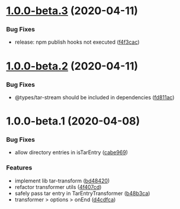 # [1.0.0-beta.3](https://github.com/EqualMa/tar-transform/compare/v1.0.0-beta.2...v1.0.0-beta.3) (2020-04-11)


### Bug Fixes

* release: npm publish hooks not executed ([f4f3cac](https://github.com/EqualMa/tar-transform/commit/f4f3cac841a6b8d098b2ef7c33c196f0477f1afc))

# [1.0.0-beta.2](https://github.com/EqualMa/tar-transform/compare/v1.0.0-beta.1...v1.0.0-beta.2) (2020-04-11)


### Bug Fixes

* @types/tar-stream should be included in dependencies ([fd811ac](https://github.com/EqualMa/tar-transform/commit/fd811acd2ea1a94ffb969a3662368911e2b940ee))

# 1.0.0-beta.1 (2020-04-08)


### Bug Fixes

* allow directory entries in isTarEntry ([cabe969](https://github.com/EqualMa/tar-transform/commit/cabe96968f3316958fd9f5aa47cb3267c7111319))


### Features

* implement lib tar-transform ([bd48420](https://github.com/EqualMa/tar-transform/commit/bd484209541469b20f4e723bc9e11227c752359a))
* refactor transformer utils ([4f407cd](https://github.com/EqualMa/tar-transform/commit/4f407cddbea2c26fb12bdbd86f0c100efda35e23))
* safely pass tar entry in TarEntryTransformer ([b48b3ca](https://github.com/EqualMa/tar-transform/commit/b48b3cac010f6f20c35ec493c577bcfceaea21f1))
* transformer > options > onEnd ([d4cdfca](https://github.com/EqualMa/tar-transform/commit/d4cdfcad1e2fecf565aa29f0192b9d63a2b3313f))
